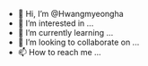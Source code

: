 - 👋 Hi, I’m @Hwangmyeongha
- 👀 I’m interested in ...
- 🌱 I’m currently learning ...
- 💞️ I’m looking to collaborate on ...
- 📫 How to reach me ...

<!---
Hwangmyeongha/Hwangmyeongha is a ✨ special ✨ repository because its `README.md` (this file) appears on your GitHub profile.
You can click the Preview link to take a look at your changes.
--->
